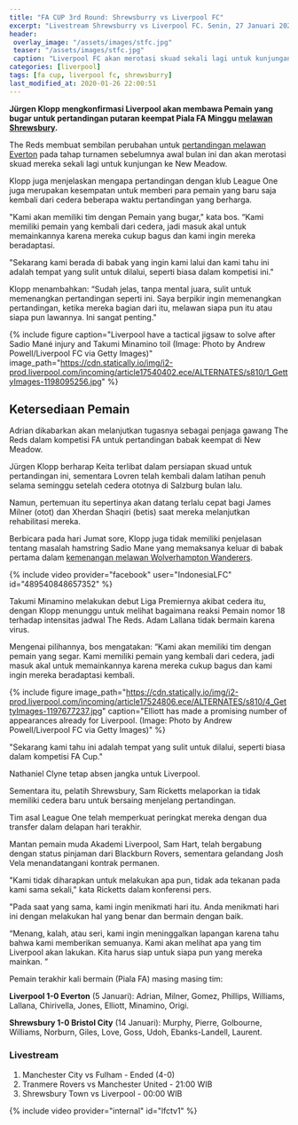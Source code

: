 ```yaml
---
title: "FA CUP 3rd Round: Shrewsburry vs Liverpool FC"
excerpt: "Livestream Shrewsburry vs Liverpool FC. Senin, 27 Januari 2020 Pukul 00:00 WIB"
header:
 overlay_image: "/assets/images/stfc.jpg"
 teaser: "/assets/images/stfc.jpg"
 caption: "Liverpool FC akan merotasi skuad sekali lagi untuk kunjungan ke New Meadow, markas Shrewsburry."
categories: [liverpool]
tags: [fa cup, liverpool fc, shrewsburry]
last_modified_at: 2020-01-26 22:00:51
---
```


**Jürgen Klopp mengkonfirmasi Liverpool akan membawa Pemain yang bugar untuk pertandingan putaran keempat Piala FA Minggu [melawan Shrewsbury](#livestream).**

The Reds membuat sembilan perubahan untuk [pertandingan melawan Everton](/liverpool/home-fa-cup-vs-everton/) pada tahap turnamen sebelumnya awal bulan ini dan akan merotasi skuad mereka sekali lagi untuk kunjungan ke New Meadow.

Klopp juga menjelaskan mengapa pertandingan dengan klub League One juga merupakan kesempatan untuk memberi para pemain yang baru saja kembali dari cedera beberapa waktu pertandingan yang berharga.

"Kami akan memiliki tim dengan Pemain yang bugar," kata bos. “Kami memiliki pemain yang kembali dari cedera, jadi masuk akal untuk memainkannya karena mereka cukup bagus dan kami ingin mereka beradaptasi.

"Sekarang kami berada di babak yang ingin kami lalui dan kami tahu ini adalah tempat yang sulit untuk dilalui, seperti biasa dalam kompetisi ini."

Klopp menambahkan: “Sudah jelas, tanpa mental juara, sulit untuk memenangkan pertandingan seperti ini. Saya berpikir ingin memenangkan pertandingan, ketika mereka bagian dari itu, melawan siapa pun itu atau siapa pun lawannya. Ini sangat penting."

{% include figure caption="Liverpool have a tactical jigsaw to solve after Sadio Mané injury and Takumi Minamino toil (Image: Photo by Andrew Powell/Liverpool FC via Getty Images)" image_path="https://cdn.statically.io/img/i2-prod.liverpool.com/incoming/article17540402.ece/ALTERNATES/s810/1_GettyImages-1198095256.jpg" %}

## Ketersediaan Pemain

Adrian dikabarkan akan melanjutkan tugasnya sebagai penjaga gawang The Reds dalam kompetisi FA untuk pertandingan babak keempat di New Meadow.

Jürgen Klopp berharap Keita terlibat dalam persiapan skuad untuk pertandingan ini, sementara Lovren telah kembali dalam latihan penuh selama seminggu setelah cedera ototnya di Salzburg bulan lalu.

Namun, pertemuan itu sepertinya akan datang terlalu cepat bagi James Milner (otot) dan Xherdan Shaqiri (betis) saat mereka melanjutkan rehabilitasi mereka.

Berbicara pada hari Jumat sore, Klopp juga tidak memiliki penjelasan tentang masalah hamstring Sadio Mane yang memaksanya keluar di babak pertama dalam [kemenangan melawan Wolverhampton Wanderers](/liverpool/away-vs-wolves/).

{% include video provider="facebook" user="IndonesiaLFC" id="489540848657352" %}

Takumi Minamino melakukan debut Liga Premiernya akibat cedera itu, dengan Klopp menunggu untuk melihat bagaimana reaksi Pemain nomor 18 terhadap intensitas jadwal The Reds. Adam Lallana tidak bermain karena virus.

Mengenai pilihannya, bos mengatakan: “Kami akan memiliki tim dengan pemain yang segar. Kami memiliki pemain yang kembali dari cedera, jadi masuk akal untuk memainkannya karena mereka cukup bagus dan kami ingin mereka beradaptasi kembali.

{% include figure image_path="https://cdn.statically.io/img/i2-prod.liverpool.com/incoming/article17524806.ece/ALTERNATES/s810/4_GettyImages-1197677237.jpg" caption="Elliott has made a promising number of appearances already for Liverpool. (Image: Photo by Andrew Powell/Liverpool FC via Getty Images)" %}

"Sekarang kami tahu ini adalah tempat yang sulit untuk dilalui, seperti biasa dalam kompetisi FA Cup."

Nathaniel Clyne tetap absen jangka untuk Liverpool.

Sementara itu, pelatih Shrewsbury, Sam Ricketts melaporkan ia tidak memiliki cedera baru untuk bersaing menjelang pertandingan.

Tim asal League One telah memperkuat peringkat mereka dengan dua transfer dalam delapan hari terakhir.

Mantan pemain muda Akademi Liverpool, Sam Hart, telah bergabung dengan status pinjaman dari Blackburn Rovers, sementara gelandang Josh Vela menandatangani kontrak permanen.

"Kami tidak diharapkan untuk melakukan apa pun, tidak ada tekanan pada kami sama sekali," kata Ricketts dalam konferensi pers.

"Pada saat yang sama, kami ingin menikmati hari itu. Anda menikmati hari ini dengan melakukan hal yang benar dan bermain dengan baik.

“Menang, kalah, atau seri, kami ingin meninggalkan lapangan karena tahu bahwa kami memberikan semuanya. Kami akan melihat apa yang tim Liverpool akan lakukan. Kita harus siap untuk siapa pun yang mereka mainkan. ”

Pemain terakhir kali bermain (Piala FA) masing masing tim:

**Liverpool 1-0 Everton** (5 Januari): Adrian, Milner, Gomez, Phillips, Williams, Lallana, Chirivella, Jones, Elliott, Minamino, Origi.

**Shrewsbury 1-0 Bristol City** (14 Januari): Murphy, Pierre, Golbourne, Williams, Norburn, Giles, Love, Goss, Udoh, Ebanks-Landell, Laurent.

### Livestream

1. Manchester City vs Fulham - Ended (4-0)
2. Tranmere Rovers vs Manchester United - 21:00 WIB
3. Shrewsbury Town vs Liverpool - 00:00 WIB

{% include video provider="internal" id="lfctv1" %}
